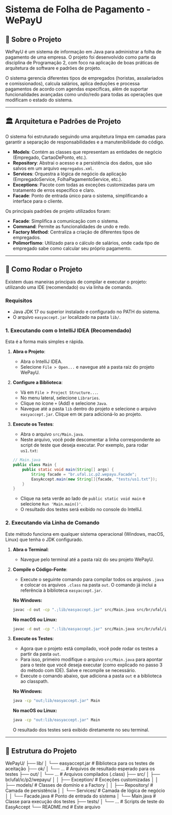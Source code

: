 # **Sistema de Folha de Pagamento - WePayU**

## **📖 Sobre o Projeto**

WePayU é um sistema de informação em Java para administrar a folha de pagamento de uma empresa. O projeto foi desenvolvido como parte da disciplina de Programação 2, com foco na aplicação de boas práticas de arquitetura de software e padrões de projeto.

O sistema gerencia diferentes tipos de empregados (horistas, assalariados e comissionados), calcula salários, aplica deduções e processa pagamentos de acordo com agendas específicas, além de suportar funcionalidades avançadas como undo/redo para todas as operações que modificam o estado do sistema.

---

## **🏛️ Arquitetura e Padrões de Projeto**

O sistema foi estruturado seguindo uma arquitetura limpa em camadas para garantir a separação de responsabilidades e a manutenibilidade do código.

- **Models**: Contém as classes que representam as entidades de negócio (Empregado, CartaoDePonto, etc.).
- **Repository**: Abstrai o acesso e a persistência dos dados, que são salvos em um arquivo `empregados.xml`.
- **Services**: Orquestra a lógica de negócio da aplicação (EmpregadoService, FolhaPagamentoService, etc.).
- **Exceptions**: Pacote com todas as exceções customizadas para um tratamento de erros específico e claro.
- **Facade**: Ponto de entrada único para o sistema, simplificando a interface para o cliente.

Os principais padrões de projeto utilizados foram:

- **Facade**: Simplifica a comunicação com o sistema.
- **Command**: Permite as funcionalidades de undo e redo.
- **Factory Method**: Centraliza a criação de diferentes tipos de empregados.
- **Polimorfismo**: Utilizado para o cálculo de salários, onde cada tipo de empregado sabe como calcular seu próprio pagamento.

---

## **🚀 Como Rodar o Projeto**

Existem duas maneiras principais de compilar e executar o projeto: utilizando uma IDE (recomendado) ou via linha de comando.

### **Requisitos**

- Java JDK 17 ou superior instalado e configurado no PATH do sistema.
- O arquivo `easyaccept.jar` localizado na pasta `lib/`.

### **1. Executando com o IntelliJ IDEA (Recomendado)**

Esta é a forma mais simples e rápida.

1.  **Abra o Projeto**:
    * Abra o IntelliJ IDEA.
    * Selecione `File > Open...` e navegue até a pasta raiz do projeto WePayU.

2.  **Configure a Biblioteca**:
    * Vá em `File > Project Structure...`.
    * No menu lateral, selecione `Libraries`.
    * Clique no ícone `+` (Add) e selecione `Java`.
    * Navegue até a pasta `lib` dentro do projeto e selecione o arquivo `easyaccept.jar`. Clique em `OK` para adicioná-lo ao projeto.

3.  **Execute os Testes**:
    * Abra o arquivo `src/Main.java`.
    * Neste arquivo, você pode descomentar a linha correspondente ao script de teste que deseja executar. Por exemplo, para rodar `us1.txt`:

    ```java
    // Main.java
    public class Main {
        public static void main(String[] args) {
            String facade = "br.ufal.ic.p2.wepayu.Facade";
            EasyAccept.main(new String[]{facade, "tests/us1.txt"});
        }
    }
    ```

    * Clique na seta verde ao lado de `public static void main` e selecione `Run 'Main.main()'`.
    * O resultado dos testes será exibido no console do IntelliJ.

### **2. Executando via Linha de Comando**

Este método funciona em qualquer sistema operacional (Windows, macOS, Linux) que tenha o JDK configurado.

1.  **Abra o Terminal**:
    * Navegue pelo terminal até a pasta raiz do seu projeto WePayU.

2.  **Compile o Código-Fonte**:
    * Execute o seguinte comando para compilar todos os arquivos `.java` e colocar os arquivos `.class` na pasta `out`. O comando já inclui a referência à biblioteca `easyaccept.jar`.

    **No Windows:**

    ```bash
    javac -d out -cp ".;lib/easyaccept.jar" src/Main.java src/br/ufal/ic/p2/wepayu/**/*.java src/br/ufal/ic/p2/wepayu/models/factory/EmpregadoFactory.java
    ```

    **No macOS ou Linux:**

    ```bash
    javac -d out -cp ".:lib/easyaccept.jar" src/Main.java src/br/ufal/ic/p2/wepayu/**/*.java src/br/ufal/ic/p2/wepayu/models/factory/EmpregadoFactory.java
    ```

3.  **Execute os Testes**:
    * Agora que o projeto está compilado, você pode rodar os testes a partir da pasta `out`.
    * Para isso, primeiro modifique o arquivo `src/Main.java` para apontar para o teste que você deseja executar (como explicado no passo 3 do método com IDE). Salve e recompile se necessário.
    * Execute o comando abaixo, que adiciona a pasta `out` e a biblioteca ao classpath.

    **No Windows:**

    ```bash
    java -cp "out;lib/easyaccept.jar" Main
    ```

    **No macOS ou Linux:**

    ```bash
    java -cp "out:lib/easyaccept.jar" Main
    ```

    O resultado dos testes será exibido diretamente no seu terminal.

---

## **📂 Estrutura do Projeto**
WePayU/
├── lib/
│   └── easyaccept.jar         # Biblioteca para os testes de aceitação
├── ok/
│   └── ...                    # Arquivos de resultado esperado para os testes
├── out/
│   └── ...                    # Arquivos compilados (.class)
├── src/
│   ├── br/ufal/ic/p2/wepayu/
│   │   ├── Exception/         # Exceções customizadas
│   │   ├── models/            # Classes de domínio e a Factory
│   │   ├── Repository/        # Camada de persistência
│   │   └── Services/          # Camada de lógica de negócio
│   │   └── Facade.java        # Ponto de entrada do sistema
│   └── Main.java              # Classe para execução dos testes
├── tests/
│   └── ...                    # Scripts de teste do EasyAccept
└── README.md                  # Este arquivo

